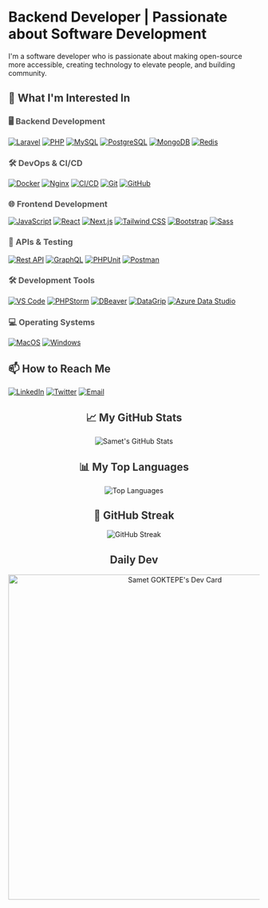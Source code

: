 # Backend Developer | Passionate about Software Development

I'm a software developer who is passionate about making open-source more accessible, creating technology to elevate people, and building community.

<div style="margin-bottom: 20px;">
  <h2 style="color: #333;">👀 What I'm Interested In</h2>
  
  <h3 style="color: #555;">🖥️ Backend Development</h3>
  <p>
    <a href="https://laravel.com"><img src="https://img.shields.io/badge/Laravel-FF2D20?logo=laravel&logoColor=white" alt="Laravel" /></a>
    <a href="https://www.php.net"><img src="https://img.shields.io/badge/PHP-777BB4?logo=php&logoColor=white" alt="PHP" /></a>
    <a href="https://www.mysql.com"><img src="https://img.shields.io/badge/MySQL-4479A1?logo=mysql&logoColor=white" alt="MySQL" /></a>
    <a href="https://www.postgresql.org"><img src="https://img.shields.io/badge/PostgreSQL-336791?logo=postgresql&logoColor=white" alt="PostgreSQL" /></a>
    <a href="https://www.mongodb.com"><img src="https://img.shields.io/badge/MongoDB-47A248?logo=mongodb&logoColor=white" alt="MongoDB" /></a>
    <a href="https://redis.io"><img src="https://img.shields.io/badge/Redis-DC382D?logo=redis&logoColor=white" alt="Redis" /></a>
  </p>

  <h3 style="color: #555;">🛠️ DevOps & CI/CD</h3>
  <p>
    <a href="https://www.docker.com"><img src="https://img.shields.io/badge/Docker-2496ED?logo=docker&logoColor=white" alt="Docker" /></a>
    <a href="https://www.nginx.com"><img src="https://img.shields.io/badge/Nginx-269539?logo=nginx&logoColor=white" alt="Nginx" /></a>
    <a href="https://en.wikipedia.org/wiki/CI/CD"><img src="https://img.shields.io/badge/CI/CD-000000?logo=ci/cd&logoColor=white" alt="CI/CD" /></a>
    <a href="https://git-scm.com"><img src="https://img.shields.io/badge/Git-F05032?logo=git&logoColor=white" alt="Git" /></a>
    <a href="https://github.com"><img src="https://img.shields.io/badge/GitHub-181717?logo=github&logoColor=white" alt="GitHub" /></a>
  </p>

  <h3 style="color: #555;">🌐 Frontend Development</h3>
  <p>
    <a href="https://www.javascript.com"><img src="https://img.shields.io/badge/JavaScript-F7DF1E?logo=javascript&logoColor=black" alt="JavaScript" /></a>
    <a href="https://reactjs.org"><img src="https://img.shields.io/badge/React-61DAFB?logo=react&logoColor=white" alt="React" /></a>
    <a href="https://nextjs.org"><img src="https://img.shields.io/badge/Next.js-000000?logo=next.js&logoColor=white" alt="Next.js" /></a>
    <a href="https://tailwindcss.com"><img src="https://img.shields.io/badge/Tailwind_CSS-38B2AC?logo=tailwind-css&logoColor=white" alt="Tailwind CSS" /></a>
    <a href="https://getbootstrap.com"><img src="https://img.shields.io/badge/Bootstrap-7952B3?logo=bootstrap&logoColor=white" alt="Bootstrap" /></a>
    <a href="https://sass-lang.com"><img src="https://img.shields.io/badge/Sass-CC6699?logo=sass&logoColor=white" alt="Sass" /></a>
  </p>

  <h3 style="color: #555;">🔗 APIs & Testing</h3>
  <p>
    <a href="https://restfulapi.net"><img src="https://img.shields.io/badge/Rest_API-000000?logo=rest-api&logoColor=white" alt="Rest API" /></a>
    <a href="https://graphql.org"><img src="https://img.shields.io/badge/GraphQL-E10098?logo=graphql&logoColor=white" alt="GraphQL" /></a>
    <a href="https://phpunit.de"><img src="https://img.shields.io/badge/PHPUnit-4856A3?logo=phpunit&logoColor=white" alt="PHPUnit" /></a>
    <a href="https://www.postman.com"><img src="https://img.shields.io/badge/Postman-FF6C37?logo=postman&logoColor=white" alt="Postman" /></a>
  </p>

  <h3 style="color: #555;">🛠️ Development Tools</h3>
  <p>
    <a href="https://code.visualstudio.com"><img src="https://img.shields.io/badge/VS_Code-007ACC?logo=visual-studio-code&logoColor=white" alt="VS Code" /></a>
    <a href="https://www.jetbrains.com/phpstorm"><img src="https://img.shields.io/badge/PHPStorm-000000?logo=phpstorm&logoColor=white" alt="PHPStorm" /></a>
    <a href="https://dbeaver.io"><img src="https://img.shields.io/badge/DBeaver-000000?logo=dbeaver&logoColor=white" alt="DBeaver" /></a>
    <a href="https://www.jetbrains.com/datagrip/"><img src="https://img.shields.io/badge/DataGrip-000000?logo=datagrip&logoColor=white" alt="DataGrip" /></a>
    <a href="https://azure.microsoft.com/en-us/products/data-studio/"><img src="https://img.shields.io/badge/Azure_Data_Studio-000000?logo=azure-data-studio&logoColor=white" alt="Azure Data Studio" /></a>
  </p>

  <h3 style="color: #555;">💻 Operating Systems</h3>
  <p>
    <a href="https://www.apple.com/macos"><img src="https://img.shields.io/badge/MacOS-000000?logo=macos&logoColor=white" alt="MacOS" /></a>
    <a href="https://www.microsoft.com/windows"><img src="https://img.shields.io/badge/Windows-000000?logo=windows&logoColor=white" alt="Windows" /></a>
  </p>
</div>

<div style="margin-bottom: 20px;">
  <h2 style="color: #333;">📫 How to Reach Me</h2>
  <p>
    <a href="https://www.linkedin.com/in/samet-g%C3%B6ktepe-419932215/"><img src="https://img.shields.io/badge/LinkedIn-0077B5?logo=linkedin&logoColor=white" alt="LinkedIn" /></a>
    <a href="https://x.com/samet74goktepe"><img src="https://img.shields.io/badge/Twitter-1DA1F2?logo=twitter&logoColor=white" alt="Twitter" /></a>
    <a href="mailto:sametgoktepe74@gmail.com"><img src="https://img.shields.io/badge/Email-D14836?logo=gmail&logoColor=white" alt="Email" /></a>
  </p>
</div>

<div align="center">
  <h2 style="color: #333;">📈 My GitHub Stats</h2>
  <img src="https://github-readme-stats.vercel.app/api?username=sametgoktepe&show_icons=true&theme=radical&hide_border=true&include_all_commits=true&count_private=true" alt="Samet's GitHub Stats" />
</div>

<div align="center">
  <h2 style="color: #333;">📊 My Top Languages</h2>
  <img src="https://github-readme-stats.vercel.app/api/top-langs/?username=sametgoktepe&layout=compact&theme=radical&hide_border=true" alt="Top Languages" />
</div>

<div align="center">
  <h2 style="color: #333;">🚀 GitHub Streak</h2>
  <img src="https://github-readme-streak-stats.herokuapp.com?user=sametgoktepe&theme=radical&hide_border=true" alt="GitHub Streak" />
</div>

<div align="center">
  <h2 style="color: #333;">Daily Dev</h2>
  <a href="https://app.daily.dev/sametgoktepe"><img src="https://api.daily.dev/devcards/v2/5NziQ5ts7ILfMDDL5H2OI.png?type=wide&r=vm6" width="652" alt="Samet GOKTEPE's Dev Card"/></a>
</div>
